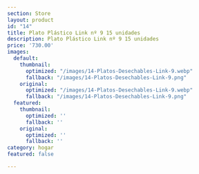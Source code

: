 ```yaml
---
section: Store
layout: product
id: "14"
title: Plato Plástico Link nº 9 15 unidades
description: Plato Plástico Link nº 9 15 unidades
price: '730.00'
images:
  default:
    thumbnail:
      optimized: "/images/14-Platos-Desechables-Link-9.webp"
      fallback: "/images/14-Platos-Desechables-Link-9.png"
    original:
      optimized: "/images/14-Platos-Desechables-Link-9.webp"
      fallback: "/images/14-Platos-Desechables-Link-9.png"
  featured:
    thumbnail:
      optimized: ''
      fallback: ''
    original:
      optimized: ''
      fallback: ''
category: hogar
featured: false

---
```

